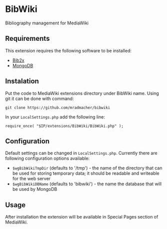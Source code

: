 BibWiki
=======

Bibliography management for MediaWiki

Requirements
------------
This extension requires the following software to be installed:
* [Bib2x](http://www.xandi.eu/bib2x/documentation.html)
* [MongoDB](http://www.mongodb.org)

Instalation
-----------
Put the code to MediaWiki extensions directory under BibWiki name.
Using git it can be done with command:

    git clone https://github.com/mradmacher/bibwiki

In your `LocalSettings.php` add the following line:

    require_once( "$IP/extensions/BibWiki/BibWiki.php" );

Configuration
-------------
Default settings can be changed in `LocalSettings.php`.
Currently there are following configuration options available:
* `$wgBibWikiTmpDir` (defaults to '/tmp') - the name of the directory that can be used for storing temporary data;
  it should be readable and writeable for the web server
* `$wgBibWikiDBName` (defaults to 'bibwiki') - the name the database that will be used by MongoDB

Usage
-----
After installation the extension will be available in Special Pages section of MediaWiki.

